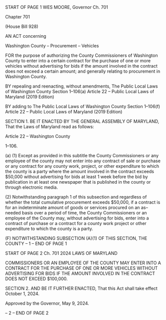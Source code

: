 START OF PAGE 1
WES MOORE, Governor Ch. 701

Chapter 701

(House Bill 928)

AN ACT concerning

Washington County – Procurement – Vehicles

FOR the purpose of authorizing the County Commissioners of Washington County to enter
into a certain contract for the purchase of one or more vehicles without advertising
for bids if the amount involved in the contract does not exceed a certain amount; and
generally relating to procurement in Washington County.

BY repealing and reenacting, without amendments,
The Public Local Laws of Washington County
Section 1–106(a)
Article 22 – Public Local Laws of Maryland
(2019 Edition)

BY adding to
The Public Local Laws of Washington County
Section 1–106(f)
Article 22 – Public Local Laws of Maryland
(2019 Edition)

SECTION 1. BE IT ENACTED BY THE GENERAL ASSEMBLY OF MARYLAND,
That the Laws of Maryland read as follows:

Article 22 – Washington County

1–106.

(a) (1) Except as provided in this subtitle the County Commissioners or any
employee of the county may not enter into any contract of sale or purchase or any contract
for any county work, project, or other expenditure to which the county is a party where the
amount involved in the contract exceeds $50,000 without advertising for bids at least 1
week before the bid by publication in at least one newspaper that is published in the county
or through electronic media.

(2) Notwithstanding paragraph 1 of this subsection and regardless of
whether the total cumulative procurement exceeds $50,000, if a contract is for an
indeterminate amount of goods or services procured on an as–needed basis over a period of
time, the County Commissioners or an employee of the County may, without advertising
for bids, enter into a contract of purchase or a contract for a county work project or other
expenditure to which the county is a party.

(F) NOTWITHSTANDING SUBSECTION (A)(1) OF THIS SECTION, THE COUNTY
– 1 –
END OF PAGE 1

START OF PAGE 2
Ch. 701 2024 LAWS OF MARYLAND

COMMISSIONERS OR AN EMPLOYEE OF THE COUNTY MAY ENTER INTO A CONTRACT
FOR THE PURCHASE OF ONE OR MORE VEHICLES WITHOUT ADVERTISING FOR BIDS
IF THE AMOUNT INVOLVED IN THE CONTRACT DOES NOT EXCEED $100,000.

SECTION 2. AND BE IT FURTHER ENACTED, That this Act shall take effect
October 1, 2024.

Approved by the Governor, May 9, 2024.

– 2 –
END OF PAGE 2